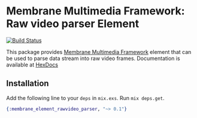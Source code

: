 # Membrane Multimedia Framework: Raw video parser Element

[![Build Status](https://travis-ci.com/membraneframework/membrane-element-rawvideo-parser.svg?branch=master)](https://travis-ci.com/membraneframework/membrane-element-rawvideo-parser)

This package provides [Membrane Multimedia Framework](https://membraneframework.org)
element that can be used to parse data stream into raw video frames.
Documentation is available at [HexDocs](https://hexdocs.pm/membrane_element_rawvideo_parser/)


## Installation

Add the following line to your `deps` in `mix.exs`. Run `mix deps.get`.

```elixir
{:membrane_element_rawvideo_parser, "~> 0.1"}
```

